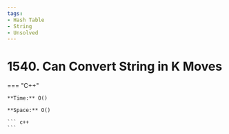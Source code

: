 ```yaml
---
tags:
- Hash Table
- String
- Unsolved
---
```



# 1540. Can Convert String in K Moves

=== "C++"

    **Time:** O()

    **Space:** O()

    ``` c++
    ```